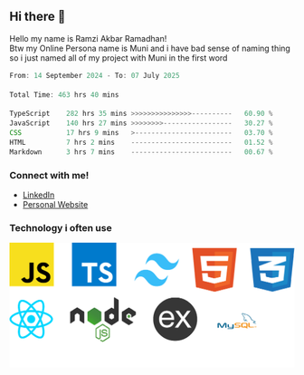 ## Hi there 👋
Hello my name is Ramzi Akbar Ramadhan!\
Btw my Online Persona name is Muni and i have bad sense of naming thing so i just named all of my project with Muni in the first word
<!--START_SECTION:Muni-->

```Javascript
From: 14 September 2024 - To: 07 July 2025

Total Time: 463 hrs 40 mins

TypeScript    282 hrs 35 mins >>>>>>>>>>>>>>>----------   60.90 %
JavaScript    140 hrs 27 mins >>>>>>>>-----------------   30.27 %
CSS           17 hrs 9 mins   >------------------------   03.70 %
HTML          7 hrs 2 mins    -------------------------   01.52 %
Markdown      3 hrs 7 mins    -------------------------   00.67 %
```

<!--END_SECTION:Muni-->
### Connect with me!
* [LinkedIn](https://www.linkedin.com/in/ramzi-akbar-ramadhan-b8b05a243/)
* [Personal Website](https://www.muniporto.my.id/)
### Technology i often use
![Technology List](assets/techlist.png)
